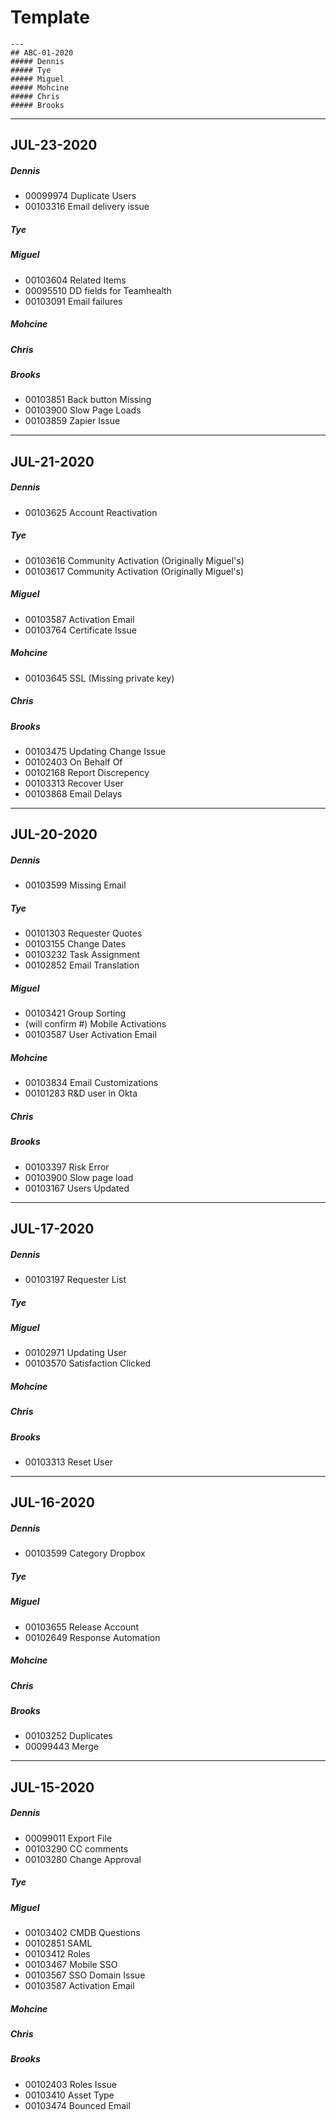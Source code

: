 # Template
```
---
## ABC-01-2020
##### Dennis
##### Tye
##### Miguel
##### Mohcine
##### Chris
##### Brooks
```
---

## JUL-23-2020
##### Dennis
- 00099974 Duplicate Users
- 00103316 Email delivery issue
##### Tye
##### Miguel
- 00103604 Related Items
- 00095510 DD fields for Teamhealth
- 00103091 Email failures
##### Mohcine
##### Chris
##### Brooks
- 00103851 Back button Missing
- 00103900 Slow Page Loads
- 00103859 Zapier Issue
---
## JUL-21-2020
##### Dennis
- 00103625 Account Reactivation
##### Tye
- 00103616 Community Activation (Originally Miguel's)
- 00103617 Community Activation (Originally Miguel's)
##### Miguel
- 00103587 Activation Email
- 00103764 Certificate Issue
##### Mohcine
- 00103645 SSL (Missing private key)
##### Chris
##### Brooks
- 00103475 Updating Change Issue
- 00102403 On Behalf Of
- 00102168 Report Discrepency
- 00103313 Recover User
- 00103868 Email Delays
---
## JUL-20-2020
##### Dennis
- 00103599 Missing Email
##### Tye
- 00101303 Requester Quotes
- 00103155 Change Dates
- 00103232 Task Assignment
- 00102852 Email Translation
##### Miguel
- 00103421 Group Sorting
- (will confirm #) Mobile Activations
- 00103587 User Activation Email
##### Mohcine
- 00103834 Email Customizations
- 00101283 R&D user in Okta
##### Chris
##### Brooks
- 00103397 Risk Error
- 00103900 Slow page load
- 00103167 Users Updated
---
## JUL-17-2020
##### Dennis
- 00103197 Requester List
##### Tye
##### Miguel
- 00102971 Updating User
- 00103570 Satisfaction Clicked
##### Mohcine
##### Chris
##### Brooks
- 00103313 Reset User

---
## JUL-16-2020
##### Dennis
- 00103599 Category Dropbox
##### Tye
##### Miguel
- 00103655 Release Account
- 00102649 Response Automation
##### Mohcine
##### Chris
##### Brooks
- 00103252 Duplicates
- 00099443 Merge



---
## JUL-15-2020
##### Dennis
- 00099011 Export File
- 00103290 CC comments
- 00103280 Change Approval
##### Tye
##### Miguel
- 00103402 CMDB Questions
- 00102851 SAML
- 00103412 Roles
- 00103467 Mobile SSO
- 00103567 SSO Domain Issue
- 00103587 Activation Email
##### Mohcine
##### Chris
##### Brooks
- 00102403 Roles Issue
- 00103410 Asset Type
- 00103474 Bounced Email